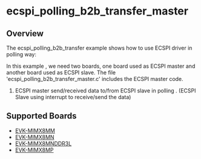 # ecspi_polling_b2b_transfer_master

## Overview
The ecspi_polling_b2b_transfer example shows how to use ECSPI driver in polling way:

In this example , we need two boards, one board used as ECSPI master and another board used as ECSPI slave.
The file 'ecspi_polling_b2b_transfer_master.c' includes the ECSPI master code.

1. ECSPI master send/received data to/from ECSPI slave in polling . (ECSPI Slave using interrupt to receive/send the data)

## Supported Boards
- [EVK-MIMX8MM](../../../../_boards/evkmimx8mm/driver_examples/ecspi/polling_b2b_transfer/master/example_board_readme.md)
- [EVK-MIMX8MN](../../../../_boards/evkmimx8mn/driver_examples/ecspi/polling_b2b_transfer/master/example_board_readme.md)
- [EVK-MIMX8MNDDR3L](../../../../_boards/evkmimx8mnddr3l/driver_examples/ecspi/polling_b2b_transfer/master/example_board_readme.md)
- [EVK-MIMX8MP](../../../../_boards/evkmimx8mp/driver_examples/ecspi/polling_b2b_transfer/master/example_board_readme.md)
